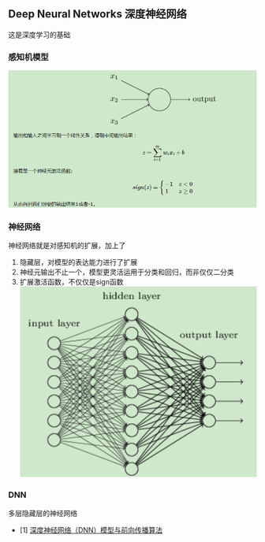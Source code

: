 ## Deep Neural Networks 深度神经网络
这是深度学习的基础

### 感知机模型
![image](https://raw.githubusercontent.com/CPS-zhangX/PhD-Study/master/images/ganzhiji.PNG)

### 神经网络
神经网络就是对感知机的扩展，加上了
1. 隐藏层，对模型的表达能力进行了扩展
2. 神经元输出不止一个，模型更灵活运用于分类和回归，而非仅仅二分类
3. 扩展激活函数，不仅仅是sign函数
![image](https://raw.githubusercontent.com/CPS-zhangX/PhD-Study/master/images/nn.PNG)

### DNN
多层隐藏层的神经网络

- [1] [深度神经网络（DNN）模型与前向传播算法](https://www.cnblogs.com/pinard/p/6418668.html)
